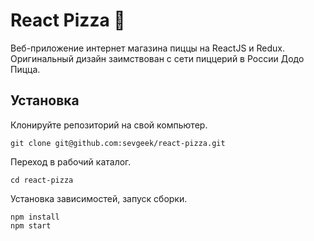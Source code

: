 # React Pizza :pizza:
Веб-приложение интернет магазина пиццы на ReactJS и Redux.
Оригинальный дизайн заимствован с сети пиццерий в России Додо Пицца.

## Установка
Клонируйте репозиторий на свой компьютер.
```
git clone git@github.com:sevgeek/react-pizza.git
```

Переход в рабочий каталог.
```
cd react-pizza
```
Установка зависимостей, запуск сборки.
```
npm install
npm start
```
